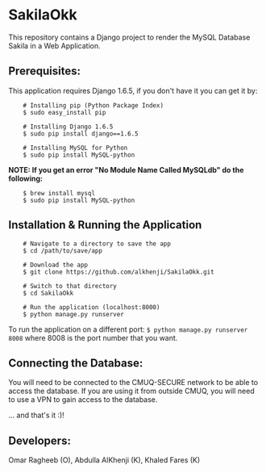 SakilaOkk
==========

This repository contains a Django project to render the MySQL Database Sakila in a Web Application.

## Prerequisites:
This application requires Django 1.6.5, if you don't have it you can get it by:

```
    # Installing pip (Python Package Index)
    $ sudo easy_install pip

    # Installing Django 1.6.5
    $ sudo pip install django==1.6.5

    # Installing MySQL for Python
    $ sudo pip install MySQL-python
```

**NOTE: If you get an error "No Module Name Called MySQLdb" do the following:**

```
    $ brew install mysql
    $ sudo pip install MySQL-python

```

## Installation & Running the Application

```
    # Navigate to a directory to save the app
    $ cd /path/to/save/app

    # Download the app
    $ git clone https://github.com/alkhenji/SakilaOkk.git

    # Switch to that directory
    $ cd SakilaOkk

    # Run the application (localhost:8000)
    $ python manage.py runserver
```

To run the application on a different port: `$ python manage.py runserver 8008` where 8008 is the port number that you want.

## Connecting the Database:
You will need to be connected to the CMUQ-SECURE network to be able to access the database. If you are using it from outside CMUQ, you will need to use a VPN to gain access to the database.

... and that's it :)!

## Developers:
Omar Ragheeb (O), Abdulla AlKhenji (K), Khaled Fares (K)
